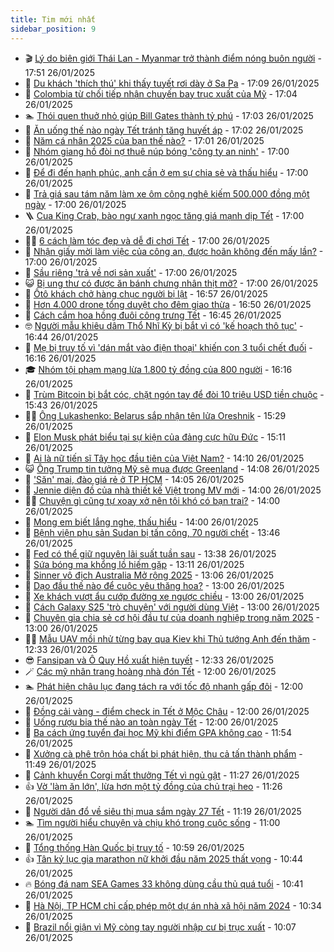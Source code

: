 ```yaml
---
title: Tim mới nhất
sidebar_position: 9
---
```


<!-- vnexpress-tin-moi-nhat:START -->
- 🎬 [Lý do biên giới Thái Lan - Myanmar trở thành điểm nóng buôn người](https://vnexpress.net/ly-do-bien-gioi-thai-lan-myanmar-tro-thanh-diem-nong-buon-nguoi-4843634.html) - 17:51 26/01/2025
- 🐎 [Du khách &#39;thích thú&#39; khi thấy tuyết rơi dày ở Sa Pa](https://vnexpress.net/du-khach-thich-thu-khi-thay-tuyet-roi-day-o-sa-pa-4843638.html) - 17:09 26/01/2025
- 🦍 [Colombia từ chối tiếp nhận chuyến bay trục xuất của Mỹ](https://vnexpress.net/colombia-tu-choi-tiep-nhan-chuyen-bay-truc-xuat-cua-my-4843666.html) - 17:04 26/01/2025
- 🏊 [Thói quen thuở nhỏ giúp Bill Gates thành tỷ phú](https://vnexpress.net/thoi-quen-thuo-nho-giup-bill-gates-thanh-ty-phu-4843212.html) - 17:03 26/01/2025
- 🎊 [Ăn uống thế nào ngày Tết tránh tăng huyết áp](https://vnexpress.net/an-uong-the-nao-ngay-tet-tranh-tang-huyet-ap-4843526.html) - 17:02 26/01/2025
- 🎃 [Năm cá nhân 2025 của bạn thế nào?](https://vnexpress.net/trac-nghiem-tinh-cach-doan-tinh-cach-ngay-4841934.html) - 17:01 26/01/2025
- 🧰 [Nhóm giang hồ đòi nợ thuê núp bóng &#39;công ty an ninh&#39;](https://vnexpress.net/nhom-giang-ho-doi-no-thue-nup-bong-cong-ty-an-ninh-4843652.html) - 17:00 26/01/2025
- 🔭 [Để đi đến hạnh phúc, anh cần ở em sự chia sẻ và thấu hiểu](https://vnexpress.net/de-di-den-hanh-phuc-anh-can-o-em-su-chia-se-va-thau-hieu-4843485.html) - 17:00 26/01/2025
- 🫶 [Trả giá sau tám năm làm xe ôm công nghệ kiếm 500.000 đồng một ngày](https://vnexpress.net/tra-gia-sau-tam-nam-lam-xe-om-cong-nghe-kiem-500-000-dong-mot-ngay-4843422.html) - 17:00 26/01/2025
- 🪜 [Cua King Crab, bào ngư xanh ngọc tăng giá mạnh dịp Tết](https://vnexpress.net/cua-king-crab-bao-ngu-xanh-ngoc-tang-gia-manh-dip-tet-4843416.html) - 17:00 26/01/2025
- 👨‍🏫 [6 cách làm tóc đẹp và dễ đi chơi Tết](https://vnexpress.net/6-cach-lam-toc-dep-va-de-di-choi-tet-4842948.html) - 17:00 26/01/2025
- 🎊 [Nhận giấy mời làm việc của công an, được hoãn không đến mấy lần?](https://vnexpress.net/nhan-giay-moi-lam-viec-cua-cong-an-duoc-hoan-khong-den-may-lan-4842633.html) - 17:00 26/01/2025
- 🎊 [Sầu riêng &#39;trả về nơi sản xuất&#39;](https://vnexpress.net/sau-rieng-tra-ve-noi-san-xuat-4843649.html) - 17:00 26/01/2025
- 😺 [Bị ung thư có được ăn bánh chưng nhân thịt mỡ?](https://vnexpress.net/bi-ung-thu-co-duoc-an-banh-chung-nhan-thit-mo-4843351.html) - 17:00 26/01/2025
- 🐘 [Ôtô khách chở hàng chục người bị lật](https://vnexpress.net/oto-khach-cho-hang-chuc-nguoi-bi-lat-4843679.html) - 16:57 26/01/2025
- 🌁 [Hơn 4.000 drone tổng duyệt cho đêm giao thừa](https://vnexpress.net/hon-4-000-drone-tong-duyet-cho-dem-giao-thua-4843673.html) - 16:50 26/01/2025
- 🐲 [Cách cắm hoa hồng đuôi công trưng Tết](https://vnexpress.net/cach-cam-hoa-hong-duoi-cong-trung-tet-4843435.html) - 16:45 26/01/2025
- 🤓 [Người mẫu khiêu dâm Thổ Nhĩ Kỳ bị bắt vì có &#39;kế hoạch thô tục&#39;](https://vnexpress.net/nguoi-mau-khieu-dam-tho-nhi-ky-bi-bat-vi-co-ke-hoach-tho-tuc-4843672.html) - 16:44 26/01/2025
- 💪 [Mẹ bị truy tố vì &#39;dán mắt vào điện thoại&#39; khiến con 3 tuổi chết đuối](https://vnexpress.net/me-bi-truy-to-vi-dan-mat-vao-dien-thoai-khien-con-3-tuoi-chet-duoi-4843662.html) - 16:16 26/01/2025
- 🎓 [Nhóm tội phạm mạng lừa 1.800 tỷ đồng của 800 người](https://vnexpress.net/duong-day-lua-1-800-ty-dong-qua-mang-bi-triet-pha-4843670.html) - 16:16 26/01/2025
- 🫣 [Trùm Bitcoin bị bắt cóc, chặt ngón tay để đòi 10 triệu USD tiền chuộc](https://vnexpress.net/trum-bitcoin-bi-bat-coc-chat-ngon-tay-de-doi-10-trieu-usd-tien-chuoc-4843642.html) - 15:43 26/01/2025
- 🧑‍💻 [Ông Lukashenko: Belarus sắp nhận tên lửa Oreshnik](https://vnexpress.net/ong-lukashenko-belarus-sap-nhan-ten-lua-oreshnik-4843648.html) - 15:29 26/01/2025
- 🐲 [Elon Musk phát biểu tại sự kiện của đảng cực hữu Đức](https://vnexpress.net/elon-musk-phat-bieu-tai-su-kien-cua-dang-cuc-huu-duc-4843616.html) - 15:11 26/01/2025
- 🌝 [Ai là nữ tiến sĩ Tây học đầu tiên của Việt Nam?](https://vnexpress.net/ai-la-nu-tien-si-tay-hoc-dau-tien-cua-viet-nam-4834214.html) - 14:10 26/01/2025
- 😺 [Ông Trump tin tưởng Mỹ sẽ mua được Greenland](https://vnexpress.net/ong-trump-tin-tuong-my-se-mua-duoc-greenland-4843575.html) - 14:08 26/01/2025
- 🐎 [&#39;Săn&#39; mai, đào giá rẻ ở TP HCM](https://vnexpress.net/san-mai-dao-gia-re-o-tp-hcm-4843624.html) - 14:05 26/01/2025
- 🎡 [Jennie diện đồ của nhà thiết kế Việt trong MV mới](https://vnexpress.net/jennie-dien-do-cua-nha-thiet-ke-viet-trong-mv-moi-4843599.html) - 14:00 26/01/2025
- 👨‍🏫 [Chuyện gì cũng tự xoay xở nên tôi khó có bạn trai?](https://vnexpress.net/chuyen-gi-cung-tu-xoay-xo-nen-toi-kho-co-ban-trai-4843580.html) - 14:00 26/01/2025
- 🦆 [Mong em biết lắng nghe, thấu hiểu](https://vnexpress.net/mong-em-biet-lang-nghe-thau-hieu-4843488.html) - 14:00 26/01/2025
- 🚦 [Bệnh viện phụ sản Sudan bị tấn công, 70 người chết](https://vnexpress.net/benh-vien-phu-san-sudan-bi-tan-cong-70-nguoi-chet-4843626.html) - 13:46 26/01/2025
- 💫 [Fed có thể giữ nguyên lãi suất tuần sau](https://vnexpress.net/fed-co-the-giu-nguyen-lai-suat-tuan-sau-4843632.html) - 13:38 26/01/2025
- 🎉 [Sứa bóng ma khổng lồ hiếm gặp](https://vnexpress.net/sua-bong-ma-khong-lo-hiem-gap-4843406.html) - 13:11 26/01/2025
- 🌋 [Sinner vô địch Australia Mở rộng 2025](https://vnexpress.net/sinner-vo-dich-australia-mo-rong-2025-4843637.html) - 13:06 26/01/2025
- 🤖 [Dạo đầu thế nào để cuộc yêu thăng hoa?](https://vnexpress.net/dao-dau-the-nao-de-cuoc-yeu-thang-hoa-4843367.html) - 13:00 26/01/2025
- 🦏 [Xe khách vượt ẩu cướp đường xe ngược chiều](https://vnexpress.net/xe-khach-vuot-au-cuop-duong-xe-nguoc-chieu-4843562.html) - 13:00 26/01/2025
- 🦩 [Cách Galaxy S25 &#39;trò chuyện&#39; với người dùng Việt](https://vnexpress.net/cach-galaxy-s25-tro-chuyen-voi-nguoi-dung-viet-4843633.html) - 13:00 26/01/2025
- 👺 [Chuyên gia chia sẻ cơ hội đầu tư của doanh nghiệp trong năm 2025](https://vnexpress.net/chuyen-gia-chia-se-co-hoi-dau-tu-cua-doanh-nghiep-trong-nam-2025-4841962.html) - 13:00 26/01/2025
- 🧑‍🏫 [Mẫu UAV mồi nhử từng bay qua Kiev khi Thủ tướng Anh đến thăm](https://vnexpress.net/mau-uav-moi-nhu-tung-bay-qua-kiev-khi-thu-tuong-anh-den-tham-4840508.html) - 12:33 26/01/2025
- 😎 [Fansipan và Ô Quy Hồ xuất hiện tuyết](https://vnexpress.net/fansipan-va-o-quy-ho-xuat-hien-tuyet-4843628.html) - 12:33 26/01/2025
- 🪄 [Các mỹ nhân trang hoàng nhà đón Tết](https://vnexpress.net/cac-my-nhan-trang-hoang-nha-don-tet-4843584.html) - 12:00 26/01/2025
- 🏊 [Phát hiện châu lục đang tách ra với tốc độ nhanh gấp đôi](https://vnexpress.net/phat-hien-chau-luc-dang-tach-ra-voi-toc-do-nhanh-gap-doi-4843354.html) - 12:00 26/01/2025
- 💃 [Đồng cải vàng - điểm check in Tết ở Mộc Châu](https://vnexpress.net/dong-cai-vang-diem-check-in-tet-o-moc-chau-4842810.html) - 12:00 26/01/2025
- 🦆 [Uống rượu bia thế nào an toàn ngày Tết](https://vnexpress.net/uong-ruou-bia-the-nao-an-toan-ngay-tet-4841803.html) - 12:00 26/01/2025
- 🎊 [Ba cách ứng tuyển đại học Mỹ khi điểm GPA không cao](https://vnexpress.net/ba-cach-ung-tuyen-dai-hoc-my-khi-diem-gpa-khong-cao-4842214.html) - 11:54 26/01/2025
- 👺 [Xưởng cà phê trộn hóa chất bị phát hiện, thu cả tấn thành phẩm](https://vnexpress.net/xuong-ca-phe-tron-hoa-chat-bi-phat-hien-thu-ca-tan-thanh-pham-4843598.html) - 11:49 26/01/2025
- 🎡 [Cảnh khuyển Corgi mất thưởng Tết vì ngủ gật](https://vnexpress.net/canh-khuyen-corgi-mat-thuong-tet-vi-ngu-gat-4843606.html) - 11:27 26/01/2025
- 👍 [Vờ &#39;làm ăn lớn&#39;, lừa hơn một tỷ đồng của chủ trại heo](https://vnexpress.net/vo-lam-an-lon-lua-hon-mot-ty-dong-giao-dich-154-con-heo-4843591.html) - 11:26 26/01/2025
- 🐎 [Người dân đổ về siêu thị mua sắm ngày 27 Tết](https://vnexpress.net/nguoi-dan-do-ve-sieu-thi-mua-sam-ngay-27-tet-4843566.html) - 11:19 26/01/2025
- 🏊 [Tìm người hiểu chuyện và chịu khó trong cuộc sống](https://vnexpress.net/tim-nguoi-hieu-chuyen-va-chiu-kho-trong-cuoc-song-4843487.html) - 11:00 26/01/2025
- 🦩 [Tổng thống Hàn Quốc bị truy tố](https://vnexpress.net/tong-thong-han-quoc-bi-truy-to-4843610.html) - 10:59 26/01/2025
- 👍 [Tân kỷ lục gia marathon nữ khởi đầu năm 2025 thất vọng](https://vnexpress.net/tan-ky-luc-gia-marathon-nu-khoi-dau-nam-2025-that-vong-4843445.html) - 10:44 26/01/2025
- 🔥 [Bóng đá nam SEA Games 33 không dùng cầu thủ quá tuổi](https://vnexpress.net/bong-da-nam-sea-games-33-khong-dung-cau-thu-qua-tuoi-4843586.html) - 10:41 26/01/2025
- 💄 [Hà Nội, TP HCM chỉ cấp phép một dự án nhà xã hội năm 2024](https://vnexpress.net/ha-noi-tp-hcm-chi-cap-phep-mot-du-an-nha-xa-hoi-nam-2024-4843608.html) - 10:34 26/01/2025
- 🤡 [Brazil nổi giận vì Mỹ còng tay người nhập cư bị trục xuất](https://vnexpress.net/brazil-noi-gian-vi-my-cong-tay-nguoi-nhap-cu-bi-truc-xuat-4843590.html) - 10:07 26/01/2025<!-- vnexpress-tin-moi-nhat:END -->
